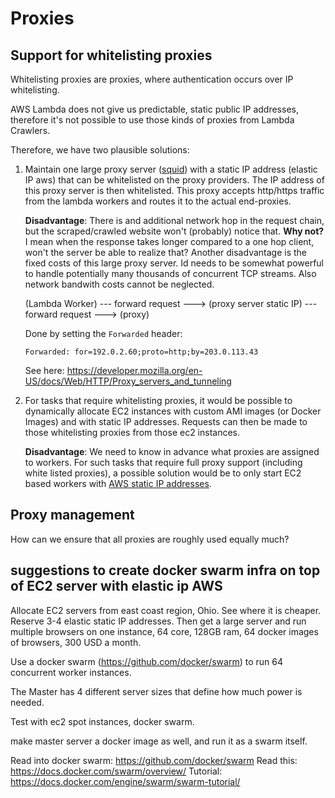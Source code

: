 # Proxies

## Support for whitelisting proxies

Whitelisting proxies are proxies, where authentication occurs over IP whitelisting.

AWS Lambda does not give us predictable, static public IP addresses, therefore it's not possible to 
use those kinds of proxies from Lambda Crawlers.

Therefore, we have two plausible solutions:

1. Maintain one large proxy server ([squid](https://wiki.archlinux.org/index.php/Squid)) with a static IP address (elastic IP aws) that can be whitelisted on the proxy providers. The IP address of this proxy server is then whitelisted. This proxy accepts http/https traffic from the lambda workers and routes it to the actual end-proxies. 

    **Disadvantage**: There is and additional network hop in the request chain, but the scraped/crawled website won't (probably) notice that. **Why not?** I mean when the response takes longer compared to a one hop client, won't the server be able to realize that? Another 
    disadvantage is the fixed costs of this large proxy server. Id needs to be somewhat powerful to handle 
    potentially many thousands of concurrent TCP streams. Also network bandwith costs cannot be neglected.

    (Lambda Worker) --- forward request ---> (proxy server static IP) --- forward request ---> (proxy)
    
    Done by setting the `Forwarded` header:
     
     `Forwarded: for=192.0.2.60;proto=http;by=203.0.113.43`

    See here: https://developer.mozilla.org/en-US/docs/Web/HTTP/Proxy_servers_and_tunneling
    
2. For tasks that require whitelisting proxies, it would be possible to dynamically allocate EC2 instances with custom AMI images (or Docker Images) and with static IP addresses. Requests can then be made to those whitelisting proxies from those ec2 instances.

    **Disadvantage**: We need to know in advance what proxies are assigned to workers. For such tasks that require full proxy support (including white listed proxies), a possible solution would be to only start EC2 based workers with [AWS static IP addresses](https://docs.aws.amazon.com/AWSEC2/latest/UserGuide/elastic-ip-addresses-eip.html).
    

## Proxy management

How can we ensure that all proxies are roughly used equally much?


## suggestions to create docker swarm infra on top of EC2 server with elastic ip AWS

Allocate EC2 servers from east coast region, Ohio. See where it is cheaper.
Reserve 3-4 elastic static IP addresses. Then get a large server and run multiple browsers on one instance, 64 core, 128GB ram, 64 docker images of browsers, 300 USD a month.

Use a docker swarm (https://github.com/docker/swarm) to run 64 concurrent worker instances.
 
The Master has 4 different server sizes that define how much power is needed.

Test with ec2 spot instances, docker swarm.

make master server a docker image as well, and run it as a swarm itself.

Read into docker swarm: https://github.com/docker/swarm
Read this: https://docs.docker.com/swarm/overview/
Tutorial: https://docs.docker.com/engine/swarm/swarm-tutorial/